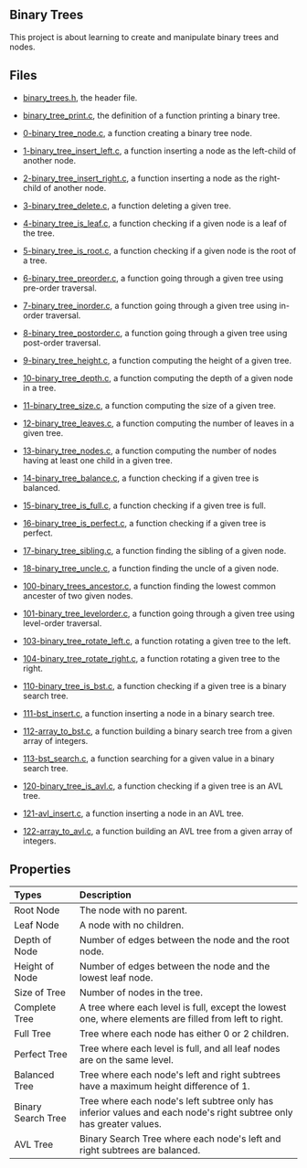 ## Binary Trees

This project is about learning to create and manipulate binary trees and nodes.

## Files

* [binary_trees.h](https://github.com/gwendalminguy/holbertonschool-binary_trees/tree/main/binary_trees.h), the header file.

* [binary_tree_print.c](https://github.com/gwendalminguy/holbertonschool-binary_trees/tree/main/binary_tree_print.c), the definition of a function printing a binary tree.

* [0-binary_tree_node.c](https://github.com/gwendalminguy/holbertonschool-binary_trees/tree/main/0-binary_tree_node.c), a function creating a binary tree node.

* [1-binary_tree_insert_left.c](https://github.com/gwendalminguy/holbertonschool-binary_trees/tree/main/1-binary_tree_insert_left.c), a function inserting a node as the left-child of another node.

* [2-binary_tree_insert_right.c](https://github.com/gwendalminguy/holbertonschool-binary_trees/tree/main/2-binary_tree_insert_right.c), a function inserting a node as the right-child of another node.

* [3-binary_tree_delete.c](https://github.com/gwendalminguy/holbertonschool-binary_trees/tree/main/3-binary_tree_delete.c), a function deleting a given tree.

* [4-binary_tree_is_leaf.c](https://github.com/gwendalminguy/holbertonschool-binary_trees/tree/main/4-binary_tree_is_leaf.c), a function checking if a given node is a leaf of the tree.

* [5-binary_tree_is_root.c](https://github.com/gwendalminguy/holbertonschool-binary_trees/tree/main/5-binary_tree_is_root.c), a function checking if a given node is the root of a tree.

* [6-binary_tree_preorder.c](https://github.com/gwendalminguy/holbertonschool-binary_trees/tree/main/6-binary_tree_preorder.c), a function going through a given tree using pre-order traversal.

* [7-binary_tree_inorder.c](https://github.com/gwendalminguy/holbertonschool-binary_trees/tree/main/7-binary_tree_inorder.c), a function going through a given tree using in-order traversal.

* [8-binary_tree_postorder.c](https://github.com/gwendalminguy/holbertonschool-binary_trees/tree/main/8-binary_tree_postorder.c), a function going through a given tree using post-order traversal.

* [9-binary_tree_height.c](https://github.com/gwendalminguy/holbertonschool-binary_trees/tree/main/9-binary_tree_height.c), a function computing the height of a given tree.

* [10-binary_tree_depth.c](https://github.com/gwendalminguy/holbertonschool-binary_trees/tree/main/10-binary_tree_depth.c), a function computing the depth of a given node in a tree.

* [11-binary_tree_size.c](https://github.com/gwendalminguy/holbertonschool-binary_trees/tree/main/11-binary_tree_size.c), a function computing the size of a given tree.

* [12-binary_tree_leaves.c](https://github.com/gwendalminguy/holbertonschool-binary_trees/tree/main/12-binary_tree_leaves.c), a function computing the number of leaves in a given tree.

* [13-binary_tree_nodes.c](https://github.com/gwendalminguy/holbertonschool-binary_trees/tree/main/13-binary_tree_nodes.c), a function computing the number of nodes having at least one child in a given tree.

* [14-binary_tree_balance.c](https://github.com/gwendalminguy/holbertonschool-binary_trees/tree/main/14-binary_tree_balance.c), a function checking if a given tree is balanced.

* [15-binary_tree_is_full.c](https://github.com/gwendalminguy/holbertonschool-binary_trees/tree/main/15-binary_tree_is_full.c), a function checking if a given tree is full.

* [16-binary_tree_is_perfect.c](https://github.com/gwendalminguy/holbertonschool-binary_trees/tree/main/16-binary_tree_is_perfect.c), a function checking if a given tree is perfect.

* [17-binary_tree_sibling.c](https://github.com/gwendalminguy/holbertonschool-binary_trees/tree/main/17-binary_tree_sibling.c), a function finding the sibling of a given node.

* [18-binary_tree_uncle.c](https://github.com/gwendalminguy/holbertonschool-binary_trees/tree/main/18-binary_tree_uncle.c), a function finding the uncle of a given node.

* [100-binary_trees_ancestor.c](https://github.com/gwendalminguy/holbertonschool-binary_trees/tree/main/100-binary_trees_ancestor.c), a function finding the lowest common ancester of two given nodes.

* [101-binary_tree_levelorder.c](https://github.com/gwendalminguy/holbertonschool-binary_trees/tree/main/101-binary_tree_levelorder.c), a function going through a given tree using level-order traversal.

* [103-binary_tree_rotate_left.c](https://github.com/gwendalminguy/holbertonschool-binary_trees/tree/main/103-binary_tree_rotate_left.c), a function rotating a given tree to the left.

* [104-binary_tree_rotate_right.c](https://github.com/gwendalminguy/holbertonschool-binary_trees/tree/main/104-binary_tree_rotate_right.c), a function rotating a given tree to the right.

* [110-binary_tree_is_bst.c](https://github.com/gwendalminguy/holbertonschool-binary_trees/tree/main/110-binary_tree_is_bst.c), a function checking if a given tree is a binary search tree.

* [111-bst_insert.c](https://github.com/gwendalminguy/holbertonschool-binary_trees/tree/main/111-bst_insert.c), a function inserting a node in a binary search tree.

* [112-array_to_bst.c](https://github.com/gwendalminguy/holbertonschool-binary_trees/tree/main/112-array_to_bst.c), a function building a binary search tree from a given array of integers.

* [113-bst_search.c](https://github.com/gwendalminguy/holbertonschool-binary_trees/tree/main/113-bst_search.c), a function searching for a given value in a binary search tree.

* [120-binary_tree_is_avl.c](https://github.com/gwendalminguy/holbertonschool-binary_trees/tree/main/120-binary_tree_is_avl.c), a function checking if a given tree is an AVL tree.

* [121-avl_insert.c](https://github.com/gwendalminguy/holbertonschool-binary_trees/tree/main/121-avl_insert.c), a function inserting a node in an AVL tree.

* [122-array_to_avl.c](https://github.com/gwendalminguy/holbertonschool-binary_trees/tree/main/122-array_to_avl.c), a function building an AVL tree from a given array of integers.

## Properties

| **Types** | **Description** |
| :-------- | :-------------- |
| Root Node | The node with no parent. |
| Leaf Node | A node with no children. |
| Depth of Node | Number of edges between the node and the root node. |
| Height of Node | Number of edges between the node and the lowest leaf node. |
| Size of Tree | Number of nodes in the tree. |
| Complete Tree | A tree where each level is full, except the lowest one, where elements are filled from left to right. |
| Full Tree | Tree where each node has either 0 or 2 children. |
| Perfect Tree | Tree where each level is full, and all leaf nodes are on the same level. |
| Balanced Tree | Tree where each node's left and right subtrees have a maximum height difference of 1. |
| Binary Search Tree | Tree where each node's left subtree only has inferior values and each node's right subtree only has greater values. |
| AVL Tree | Binary Search Tree where each node's left and right subtrees are balanced. |
